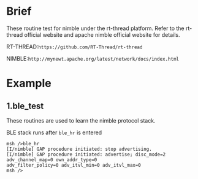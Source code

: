 # Brief
These routine test for nimble under the rt-thread platform.
Refer to the rt-thread official website and apache nimble official website for details.

RT-THREAD:``https://github.com/RT-Thread/rt-thread``

NIMBLE:``http://mynewt.apache.org/latest/network/docs/index.html``

# Example

## 1.ble_test
These routines are used to learn the nimble protocol stack.

BLE stack runs after `ble_hr` is entered

```
msh />ble_hr
[I/nimble] GAP procedure initiated: stop advertising.
[I/nimble] GAP procedure initiated: advertise; disc_mode=2 adv_channel_map=0 own_addr_type=0
adv_filter_policy=0 adv_itvl_min=0 adv_itvl_max=0
msh />
```
